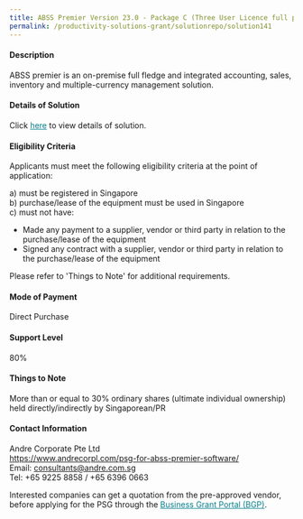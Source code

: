 ```yaml
---
title: ABSS Premier Version 23.0 - Package C (Three User Licence full package with remote access)
permalink: /productivity-solutions-grant/solutionrepo/solution141
---
```


#### Description

ABSS premier is an on-premise full fledge and integrated accounting, sales, inventory and multiple-currency management solution.

#### Details of Solution

Click <a href='https://gb-assist-staging.netlify.app/images/psg/Andre_Corporate_Annex_3_Part_3.pdf' style='color:#037e8a'>here</a> to view details of solution.

#### Eligibility Criteria

Applicants must meet the following eligibility criteria at the point of application:

a) must be registered in Singapore <br>
b) purchase/lease of the equipment must be used in Singapore <br>
c) must not have:
- Made any payment to a supplier, vendor or third party in relation to the purchase/lease of the equipment
- Signed any contract with a supplier, vendor or third party in relation to the purchase/lease of the equipment

Please refer to 'Things to Note' for additional requirements.

#### Mode of Payment
Direct Purchase

#### Support Level
80%

#### Things to Note
More than or equal to 30% ordinary shares (ultimate individual ownership) held directly/indirectly by Singaporean/PR

#### Contact Information
Andre Corporate Pte Ltd<br>https://www.andrecorpl.com/psg-for-abss-premier-software/<br>Email: consultants@andre.com.sg<br>Tel: +65 9225 8858 / +65 6396 0663

Interested companies can get a quotation from the pre-approved vendor, before applying for the PSG through the <a target='_blank' style='color:#037e8a' href='https://www.businessgrants.gov.sg/'>Business Grant Portal (BGP)</a>.
